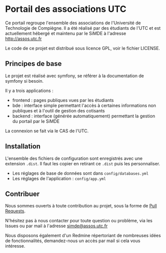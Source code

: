 Portail des associations UTC
============================

Ce portail regroupe l'ensemble des associations de l'Université de Technologie de Compiègne. Il a été réalisé par des étudiants de l'UTC et est actuellement hébergé et maintenu par le SiMDE à l'adresse http://assos.utc.fr

Le code de ce projet est distribué sous licence GPL, voir le fichier LICENSE.

Principes de base
-----------------

Le projet est réalisé avec symfony, se référer à la documentation de symfony si besoin.

Il y a trois applications :

* frontend : pages publiques vues par les étudiants
* bde : interface simple permettant l'accès à certaines informations non publiques et à l'outil de gestion des cotisants
* backend : interface (générée automatiquement) permettant la gestion du portail par le SiMDE

La connexion se fait via le CAS de l'UTC.

Installation
------------

L'ensemble des fichiers de configuration sont enregistrés avec une extension `.dist`. Il faut les copier en retirant ce `.dist` puis les personnaliser.

* Les réglages de base de données sont dans `config/databases.yml`
* Les réglages de l'application : `config/app.yml`

Contribuer
----------

Nous sommes ouverts à toute contribution au projet, sous la forme de [Pull Requests](https://help.github.com/articles/using-pull-requests).

N'hésitez pas à nous contacter pour toute question ou problème, via les Issues ou par mail à l'adresse simde@assos.utc.fr

Nous disposons également d'un Redmine répertoriant de nombreuses idées de fonctionnalités, demandez-nous un accès par mail si cela vous intéresse.